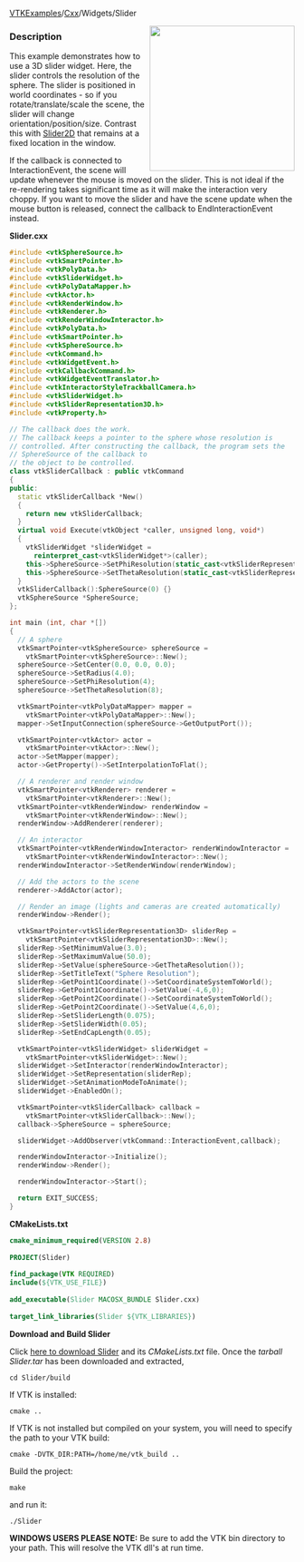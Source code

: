 [VTKExamples](Home)/[Cxx](Cxx)/Widgets/Slider

<img align="right" src="https://github.com/lorensen/VTKExamples/raw/master/Testing/Baseline/Widgets/TestSlider.png" width="256" />

### Description

This example demonstrates how to use a 3D slider widget. Here, the slider controls the resolution of the sphere. The slider is positioned in world coordinates - so if you rotate/translate/scale the scene, the slider will change orientation/position/size. Contrast this with [Slider2D](Widgets/Cxx/Slider2D) that remains at a fixed location in the window.

If the callback is connected to InteractionEvent, the scene will update whenever the mouse is moved on the slider. This is not ideal if the re-rendering takes significant time as it will make the interaction very choppy. If you want to move the slider and have the scene update when the mouse button is released, connect the callback to EndInteractionEvent instead.

**Slider.cxx**
```c++
#include <vtkSphereSource.h>
#include <vtkSmartPointer.h>
#include <vtkPolyData.h>
#include <vtkSliderWidget.h>
#include <vtkPolyDataMapper.h>
#include <vtkActor.h>
#include <vtkRenderWindow.h>
#include <vtkRenderer.h>
#include <vtkRenderWindowInteractor.h>
#include <vtkPolyData.h>
#include <vtkSmartPointer.h>
#include <vtkSphereSource.h>
#include <vtkCommand.h>
#include <vtkWidgetEvent.h>
#include <vtkCallbackCommand.h>
#include <vtkWidgetEventTranslator.h>
#include <vtkInteractorStyleTrackballCamera.h>
#include <vtkSliderWidget.h>
#include <vtkSliderRepresentation3D.h>
#include <vtkProperty.h>

// The callback does the work.
// The callback keeps a pointer to the sphere whose resolution is
// controlled. After constructing the callback, the program sets the
// SphereSource of the callback to
// the object to be controlled.
class vtkSliderCallback : public vtkCommand
{
public:
  static vtkSliderCallback *New()
  {
    return new vtkSliderCallback;
  }
  virtual void Execute(vtkObject *caller, unsigned long, void*)
  {
    vtkSliderWidget *sliderWidget =
      reinterpret_cast<vtkSliderWidget*>(caller);
    this->SphereSource->SetPhiResolution(static_cast<vtkSliderRepresentation *>(sliderWidget->GetRepresentation())->GetValue()/2);
    this->SphereSource->SetThetaResolution(static_cast<vtkSliderRepresentation *>(sliderWidget->GetRepresentation())->GetValue());
  }
  vtkSliderCallback():SphereSource(0) {}
  vtkSphereSource *SphereSource;
};

int main (int, char *[])
{
  // A sphere
  vtkSmartPointer<vtkSphereSource> sphereSource =
    vtkSmartPointer<vtkSphereSource>::New();
  sphereSource->SetCenter(0.0, 0.0, 0.0);
  sphereSource->SetRadius(4.0);
  sphereSource->SetPhiResolution(4);
  sphereSource->SetThetaResolution(8);

  vtkSmartPointer<vtkPolyDataMapper> mapper =
    vtkSmartPointer<vtkPolyDataMapper>::New();
  mapper->SetInputConnection(sphereSource->GetOutputPort());

  vtkSmartPointer<vtkActor> actor =
    vtkSmartPointer<vtkActor>::New();
  actor->SetMapper(mapper);
  actor->GetProperty()->SetInterpolationToFlat();

  // A renderer and render window
  vtkSmartPointer<vtkRenderer> renderer =
    vtkSmartPointer<vtkRenderer>::New();
  vtkSmartPointer<vtkRenderWindow> renderWindow =
    vtkSmartPointer<vtkRenderWindow>::New();
  renderWindow->AddRenderer(renderer);

  // An interactor
  vtkSmartPointer<vtkRenderWindowInteractor> renderWindowInteractor =
    vtkSmartPointer<vtkRenderWindowInteractor>::New();
  renderWindowInteractor->SetRenderWindow(renderWindow);

  // Add the actors to the scene
  renderer->AddActor(actor);

  // Render an image (lights and cameras are created automatically)
  renderWindow->Render();

  vtkSmartPointer<vtkSliderRepresentation3D> sliderRep =
    vtkSmartPointer<vtkSliderRepresentation3D>::New();
  sliderRep->SetMinimumValue(3.0);
  sliderRep->SetMaximumValue(50.0);
  sliderRep->SetValue(sphereSource->GetThetaResolution());
  sliderRep->SetTitleText("Sphere Resolution");
  sliderRep->GetPoint1Coordinate()->SetCoordinateSystemToWorld();
  sliderRep->GetPoint1Coordinate()->SetValue(-4,6,0);
  sliderRep->GetPoint2Coordinate()->SetCoordinateSystemToWorld();
  sliderRep->GetPoint2Coordinate()->SetValue(4,6,0);
  sliderRep->SetSliderLength(0.075);
  sliderRep->SetSliderWidth(0.05);
  sliderRep->SetEndCapLength(0.05);

  vtkSmartPointer<vtkSliderWidget> sliderWidget =
    vtkSmartPointer<vtkSliderWidget>::New();
  sliderWidget->SetInteractor(renderWindowInteractor);
  sliderWidget->SetRepresentation(sliderRep);
  sliderWidget->SetAnimationModeToAnimate();
  sliderWidget->EnabledOn();

  vtkSmartPointer<vtkSliderCallback> callback =
    vtkSmartPointer<vtkSliderCallback>::New();
  callback->SphereSource = sphereSource;

  sliderWidget->AddObserver(vtkCommand::InteractionEvent,callback);

  renderWindowInteractor->Initialize();
  renderWindow->Render();

  renderWindowInteractor->Start();

  return EXIT_SUCCESS;
}
```
**CMakeLists.txt**
```cmake
cmake_minimum_required(VERSION 2.8)
 
PROJECT(Slider)
 
find_package(VTK REQUIRED)
include(${VTK_USE_FILE})
 
add_executable(Slider MACOSX_BUNDLE Slider.cxx)
 
target_link_libraries(Slider ${VTK_LIBRARIES})
```

**Download and Build Slider**

Click [here to download Slider](https://github.com/lorensen/VTKWikiExamplesTarballs/raw/master/Slider.tar) and its *CMakeLists.txt* file.
Once the *tarball Slider.tar* has been downloaded and extracted,
```
cd Slider/build 
```
If VTK is installed:
```
cmake ..
```
If VTK is not installed but compiled on your system, you will need to specify the path to your VTK build:
```
cmake -DVTK_DIR:PATH=/home/me/vtk_build ..
```
Build the project:
```
make
```
and run it:
```
./Slider
```
**WINDOWS USERS PLEASE NOTE:** Be sure to add the VTK bin directory to your path. This will resolve the VTK dll's at run time.


